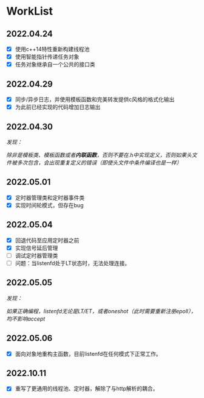 # WorkList

## 2022.04.24

* [X] 使用c++14特性重新构建线程池
* [X] 使用智能指针传递任务对象
* [X] 任务对象继承自一个公共的接口类

## 2022.04.29

* [X] 同步/异步日志，并使用模板函数和完美转发提供c风格的格式化输出
* [X] 为此前已经实现的代码增加日志输出

## 2022.04.30

*发现：*

*除非是模板类、模板函数或者**内联函数**，否则不要在.h中实现定义，否则如果头文件被多次包含，会出现重复定义的错误（即使头文件中条件编译也是一样）*

## 2022.05.01

* [X] 定时器管理类和定时器事件类
* [X] 实现时间轮模式，但存在bug

## 2022.05.04

* [X] 回退代码至应用定时器之前
* [X] 实现信号延后管理
* [ ] 调试定时器管理类
* [ ] 问题：当listenfd处于LT状态时，无法处理连接。

## 2022.05.05

*发现：*

*如果正确编程，listenfd无论是LT/ET，或者oneshot（此时需要重新注册epoll），均不影响accept*

## 2022.05.06

* [X] 面向对象地重构主函数，目前listenfd在任何模式下正常工作。

## 2022.10.11

* [X] 重写了更通用的线程池、定时器，解除了与http解析的耦合。
